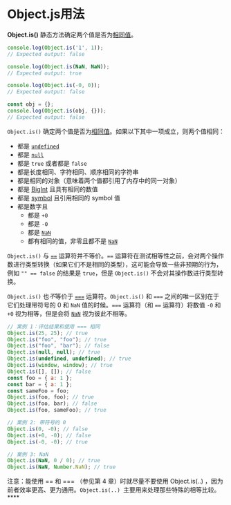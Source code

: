 # Object.js用法

**Object.is()** 静态方法确定两个值是否为[相同值](https://developer.mozilla.org/zh-CN/docs/Web/JavaScript/Equality_comparisons_and_sameness#%E4%BD%BF%E7%94%A8_object.is_%E8%BF%9B%E8%A1%8C%E5%90%8C%E5%80%BC%E7%9B%B8%E7%AD%89%E6%AF%94%E8%BE%83)。

~~~js
console.log(Object.is('1', 1));
// Expected output: false

console.log(Object.is(NaN, NaN));
// Expected output: true

console.log(Object.is(-0, 0));
// Expected output: false

const obj = {};
console.log(Object.is(obj, {}));
// Expected output: false
~~~

`Object.is()` 确定两个值是否为[相同值](https://developer.mozilla.org/zh-CN/docs/Web/JavaScript/Equality_comparisons_and_sameness#%E4%BD%BF%E7%94%A8_object.is_%E8%BF%9B%E8%A1%8C%E5%90%8C%E5%80%BC%E7%9B%B8%E7%AD%89%E6%AF%94%E8%BE%83)。如果以下其中一项成立，则两个值相同：

- 都是 [`undefined`](https://developer.mozilla.org/zh-CN/docs/Web/JavaScript/Reference/Global_Objects/undefined)
- 都是 [`null`](https://developer.mozilla.org/zh-CN/docs/Web/JavaScript/Reference/Operators/null)
- 都是 `true` 或者都是 `false`
- 都是长度相同、字符相同、顺序相同的字符串
- 都是相同的对象（意味着两个值都引用了内存中的同一对象）
- 都是 [BigInt](https://developer.mozilla.org/zh-CN/docs/Web/JavaScript/Reference/Global_Objects/BigInt) 且具有相同的数值
- 都是 [symbol](https://developer.mozilla.org/zh-CN/docs/Web/JavaScript/Reference/Global_Objects/Symbol) 且引用相同的 symbol 值
- 都是数字且
  - 都是 `+0`
  - 都是 `-0`
  - 都是 [`NaN`](https://developer.mozilla.org/zh-CN/docs/Web/JavaScript/Reference/Global_Objects/NaN)
  - 都有相同的值，非零且都不是 [`NaN`](https://developer.mozilla.org/zh-CN/docs/Web/JavaScript/Reference/Global_Objects/NaN)

`Object.is()` 与 [`==`](https://developer.mozilla.org/zh-CN/docs/Web/JavaScript/Reference/Operators/Equality) 运算符并不等价。`==` 运算符在测试相等性之前，会对两个操作数进行类型转换（如果它们不是相同的类型），这可能会导致一些非预期的行为，例如 `"" == false` 的结果是 `true`，但是 `Object.is()` 不会对其操作数进行类型转换。

`Object.is()` 也*不*等价于 [`===`](https://developer.mozilla.org/zh-CN/docs/Web/JavaScript/Reference/Operators/Strict_equality) 运算符。`Object.is()` 和 `===` 之间的唯一区别在于它们处理带符号的 0 和 `NaN` 值的时候。`===` 运算符（和 `==` 运算符）将数值 `-0` 和 `+0` 视为相等，但是会将 [`NaN`](https://developer.mozilla.org/zh-CN/docs/Web/JavaScript/Reference/Global_Objects/NaN) 视为彼此不相等。

~~~js
// 案例 1：评估结果和使用 === 相同
Object.is(25, 25); // true
Object.is("foo", "foo"); // true
Object.is("foo", "bar"); // false
Object.is(null, null); // true
Object.is(undefined, undefined); // true
Object.is(window, window); // true
Object.is([], []); // false
const foo = { a: 1 };
const bar = { a: 1 };
const sameFoo = foo;
Object.is(foo, foo); // true
Object.is(foo, bar); // false
Object.is(foo, sameFoo); // true

// 案例 2: 带符号的 0
Object.is(0, -0); // false
Object.is(+0, -0); // false
Object.is(-0, -0); // true

// 案例 3: NaN
Object.is(NaN, 0 / 0); // true
Object.is(NaN, Number.NaN); // true
~~~

注意：能使用 == 和 === （参见第 4 章）时就尽量不要使用 Object.is(..) ，因为前者效率更高、更为通用。`Object.is(..) `主要用来处理那些特殊的相等比较。****